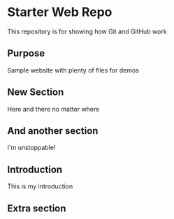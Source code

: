 # Starter Web Repo

This repository is for showing how Git and GitHub work

## Purpose

Sample website with plenty of files for demos

## New Section

Here and there no matter where

## And another section

I'm unstoppable!

## Introduction

This is my introduction

## Extra section